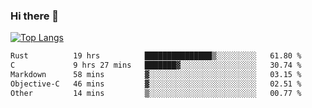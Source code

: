 ### Hi there 👋

<!--
**3Xpl0it3r/3Xpl0it3r** is a ✨ _special_ ✨ repository because its `README.md` (this file) appears on your GitHub profile.

Here are some ideas to get you started:

- 🔭 I’m currently working on ...
- 🌱 I’m currently learning ...
- 👯 I’m looking to collaborate on ...
- 🤔 I’m looking for help with ...
- 💬 Ask me about ...
- 📫 How to reach me: ...
- 😄 Pronouns: ...
- ⚡ Fun fact: ...
-->


[![Top Langs](https://github-readme-stats.vercel.app/api/top-langs/?username=3Xpl0it3r&layout=compact)](https://github.com/3Xpl0it3r/3Xpl0it3r)

<!--START_SECTION:waka-->

```txt
Rust          19 hrs          ███████████████▒░░░░░░░░░   61.80 %
C             9 hrs 27 mins   ███████▓░░░░░░░░░░░░░░░░░   30.74 %
Markdown      58 mins         ▓░░░░░░░░░░░░░░░░░░░░░░░░   03.15 %
Objective-C   46 mins         ▓░░░░░░░░░░░░░░░░░░░░░░░░   02.51 %
Other         14 mins         ▒░░░░░░░░░░░░░░░░░░░░░░░░   00.77 %
```

<!--END_SECTION:waka-->
